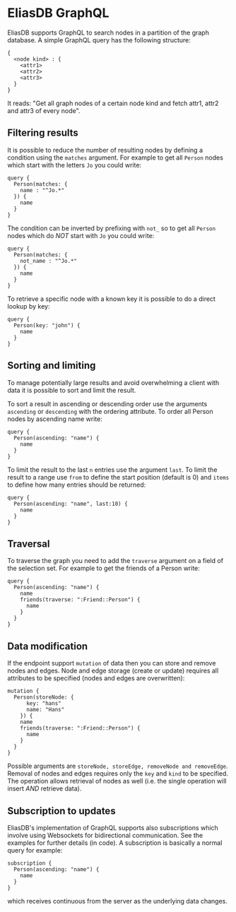 ﻿EliasDB GraphQL
===============

EliasDB supports GraphQL to search nodes in a partition of the graph database. A simple GraphQL query has the following structure:
```
{
  <node kind> : {
    <attr1>
    <attr2>
    <attr3>
  }
}
```
It reads: "Get all graph nodes of a certain node kind and fetch attr1, attr2 and attr3 of every node".

Filtering results
-----------------

It is possible to reduce the number of resulting nodes by defining a condition using the `matches` argument. For example to get all `Person` nodes which start with the letters `Jo` you could write:
```
query {
  Person(matches: {
    name : "^Jo.*"
  }) {
    name
  }
}
```
The condition can be inverted by prefixing with `not_` so to get all `Person` nodes which do *NOT* start with `Jo` you could write:
```
query {
  Person(matches: {
    not_name : "^Jo.*"
  }) {
    name
  }
}
```
To retrieve a specific node with a known key it is possible to do a direct lookup by key:
```
query {
  Person(key: "john") {
    name
  }
}
```

Sorting and limiting
--------------------
To manage potentially large results and avoid overwhelming a client with data it is possible to sort and limit the result.

To sort a result in ascending or descending order use the arguments `ascending` or `descending` with the ordering attribute. To order all Person nodes by ascending name write:
```
query {
  Person(ascending: "name") {
    name
  }
}
```
To limit the result to the last `n` entries use the argument `last`. To limit the result to a range use `from` to define the start position (default is 0) and `items` to define how many entries should be returned:
```
query {
  Person(ascending: "name", last:10) {
    name
  }
}
```

Traversal
---------
To traverse the graph you need to add the `traverse` argument on a field of the selection set. For example to get the friends of a Person write:
```
query {
  Person(ascending: "name") {
    name
    friends(traverse: ":Friend::Person") {
      name
    }
  }
}
```

Data modification
-----------------
If the endpoint support `mutation` of data then you can store and remove nodes and edges. Node and edge storage (create or update) requires all attributes to be specified (nodes and edges are overwritten):
```
mutation {
  Person(storeNode: {
      key: "hans"
      name: "Hans"
    }) {
    name
    friends(traverse: ":Friend::Person") {
      name
    }
  }
}
```
Possible arguments are `storeNode, storeEdge, removeNode and removeEdge`. Removal of nodes and edges requires only the `key` and `kind` to be specified. The operation allows retrieval of nodes as well (i.e. the single operation will insert *AND* retrieve data).

Subscription to updates
-----------------------
EliasDB's implementation of GraphQL supports also subscriptions which involve using Websockets for bidirectional communication. See the examples for further details (in code). A subscription is basically a normal query for example:
```
subscription {
  Person(ascending: "name") {
    name
  }
}
```
which receives continuous from the server as the underlying data changes.
